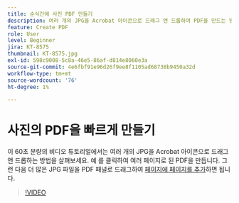```yaml
---
title: 순식간에 사진 PDF 만들기
description: 여러 개의 JPG을 Acrobat 아이콘으로 드래그 앤 드롭하여 PDF을 만드는 방법을 살펴보세요
feature: Create PDF
role: User
level: Beginner
jira: KT-8575
thumbnail: KT-8575.jpg
exl-id: 598c9008-5c8a-46e5-86af-d814e8060e3a
source-git-commit: 4e6fbf91e96d26f9ee8f1105ad68738b9450a32d
workflow-type: tm+mt
source-wordcount: '76'
ht-degree: 1%

---
```


# 사진의 PDF을 빠르게 만들기

이 60초 분량의 비디오 튜토리얼에서는 여러 개의 JPG을 Acrobat 아이콘으로 드래그 앤 드롭하는 방법을 살펴보세요. 예 를 클릭하여 여러 페이지로 된 PDF을 만듭니다. 그런 다음 더 많은 JPG 파일을 PDF 패널로 드래그하여 [페이지에 페이지를 추가](https://www.adobe.com/kr/acrobat/online/add-pages-to-pdf.html)하면 됩니다.

>[!VIDEO](https://video.tv.adobe.com/v/3409562?quality=12&learn=on&hidetitle=true&captions=kor)
